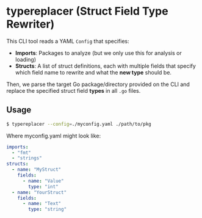 # typereplacer (Struct Field Type Rewriter)

This CLI tool reads a YAML `Config` that specifies:

- **Imports**: Packages to analyze (but we only use this for analysis or loading)
- **Structs**: A list of struct definitions, each with multiple fields that specify 
  which field name to rewrite and what the **new type** should be.

Then, we parse the target Go package/directory provided on the CLI and replace 
the specified struct field **types** in all `.go` files.

## Usage

```bash
$ typereplacer --config=./myconfig.yaml ./path/to/pkg
```

Where myconfig.yaml might look like:

```yaml
imports:
  - "fmt"
  - "strings"
structs:
  - name: "MyStruct"
    fields:
      - name: "Value"
        type: "int"
  - name: "YourStruct"
    fields:
      - name: "Text"
        type: "string"
```
